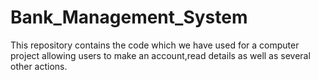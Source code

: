 # Bank_Management_System

This repository contains the code which we have used for a computer project allowing users to make an account,read details as well as several other actions.
